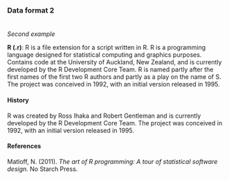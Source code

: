 ### Data format 2 <br/><br/>

_Second example_ <br/>

**R (.r)**: R is a file extension for a script written in R. R is a programming 
language designed for statistical computing and graphics purposes. Contains code 
at the University of Auckland, New Zealand, and is currently developed by the R
Development Core Team. R is named partly after the first names of the first two 
R authors and partly as a play on the name of S. The project was conceived in 
1992, with an initial version released in 1995.

#### History
R was created by Ross Ihaka and Robert Gentleman and is currently developed by the R Development Core Team. The project was conceived in 1992, with an initial version released in 1995.
#### References
Matloff, N. (2011). _The art of R programming: A tour of statistical software design._ No Starch Press.

